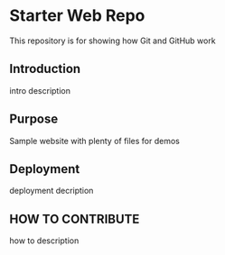 # Starter Web Repo

This repository is for showing how Git and GitHub work
## Introduction
 intro description

## Purpose

Sample website with plenty of files for demos

## Deployment
 deployment decription

## HOW TO CONTRIBUTE
how to description